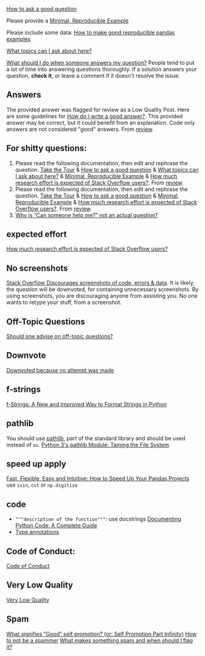 [How to ask a good question](https://stackoverflow.com/help/how-to-ask)

Please provide a [Minimal, Reproducible Example](https://stackoverflow.com/help/minimal-reproducible-example)

Please include some data: [How to make good reproducible pandas examples](https://stackoverflow.com/questions/20109391/how-to-make-good-reproducible-pandas-examples)

[What topics can I ask about here?](https://stackoverflow.com/help/on-topic)

[What should I do when someone answers my question?](https://stackoverflow.com/help/someone-answers)  People tend to put a lot of time into answering questions thoroughly.  If a solution answers your question, **check it**, or leave a comment if it doesn't resolve the issue.

## Answers
The provided answer was flagged for review as a Low Quality Post.  Here are some guidelines for [How do I write a good answer?](https://stackoverflow.com/help/how-to-answer).  This provided answer may be correct, but it could benefit from an explanation.  Code only answers are not considered "good" answers.  From [review](https://stackoverflow.com/review).

## For shitty questions:
1. Please read the following documentation, then edit and rephrase the question.  [Take the Tour](https://stackoverflow.com/tour) & [How to ask a good question](https://stackoverflow.com/help/how-to-ask) & [What topics can I ask about here?](https://stackoverflow.com/help/on-topic) & [Minimal, Reproducible Example](https://stackoverflow.com/help/minimal-reproducible-example) & [How much research effort is expected of Stack Overflow users?](https://meta.stackoverflow.com/questions/261592/how-much-research-effort-is-expected-of-stack-overflow-users).  From [review](https://stackoverflow.com/review).
2. Please read the following documentation, then edit and rephrase the question.  [Take the Tour](https://stackoverflow.com/tour) & [How to ask a good question](https://stackoverflow.com/help/how-to-ask) & [Minimal, Reproducible Example](https://stackoverflow.com/help/minimal-reproducible-example) & [How much research effort is expected of Stack Overflow users?](https://meta.stackoverflow.com/questions/261592/how-much-research-effort-is-expected-of-stack-overflow-users).  From [review](https://stackoverflow.com/review).
3. [Why is “Can someone help me?” not an actual question?](https://meta.stackoverflow.com/questions/284236/why-is-can-someone-help-me-not-an-actual-question)

## expected effort
[How much research effort is expected of Stack Overflow users?](https://meta.stackoverflow.com/questions/261592/how-much-research-effort-is-expected-of-stack-overflow-users)

## No screenshots
[Stack Overflow Discourages screenshots of code, errors & data](https://meta.stackoverflow.com/questions/303812/discourage-screenshots-of-code-and-or-errors).  It is likely, the question will be downvoted, for containing unnecessary screenshots.  By using screenshots, you are discouraging anyone from assisting you.  No one wants to retype your stuff, from a screenshot.

## Off-Topic Questions
[Should one advise on off-topic questions?](https://meta.stackoverflow.com/questions/276572/should-one-advise-on-off-topic-questions)

## Downvote
[Downvoted because no attempt was made](http://idownvotedbecau.se/noattempt/)

## f-strings
[f-Strings: A New and Improved Way to Format Strings in Python](https://realpython.com/python-f-strings/#f-strings-a-new-and-improved-way-to-format-strings-in-python)

## pathlib
You should use [pathlib](https://docs.python.org/3/library/pathlib.html), part of the standard library and should be used instead of `os`.  [Python 3's pathlib Module: Taming the File System](https://realpython.com/python-pathlib/)

## speed up apply
[Fast, Flexible, Easy and Intuitive: How to Speed Up Your Pandas Projects](https://realpython.com/fast-flexible-pandas/) use `isin`, `cut` or `np.digitize`

## code
 - `"""description of the function"""`: use docstrings [Documenting Python Code: A Complete Guide](https://realpython.com/documenting-python-code/)
 - [Type annotations](https://realpython.com/python-type-checking/#annotations)
 
 ## Code of Conduct:
 [Code of Conduct](https://stackoverflow.com/conduct)
 
 ## Very Low Quality
 [Very Low Quality](https://meta.stackoverflow.com/questions/265573/am-i-misusing-the-very-low-quality-flag/265764#265764)
 
 ## Spam
 [What signifies “Good” self promotion? (or: Self Promotion Part Infinity)](https://meta.stackexchange.com/questions/182212/what-signifies-good-self-promotion-or-self-promotion-part-infinity)
 [How to not be a spammer](https://stackoverflow.com/help/promotion)
 [What makes something spam and when should I flag it?](https://meta.stackexchange.com/questions/58032/what-are-the-spam-and-rude-or-abusive-offensive-flags-and-how-do-they-wor/58035#58035)